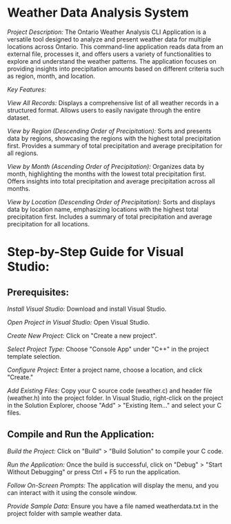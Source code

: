 # Weather Data Analysis System

*Project Description:*
The Ontario Weather Analysis CLI Application is a versatile tool designed to analyze and present weather data for multiple locations across Ontario. 
This command-line application reads data from an external file, processes it, and offers users a variety of functionalities to explore and understand the weather patterns. 
The application focuses on providing insights into precipitation amounts based on different criteria such as region, month, and location.

*Key Features:*

*View All Records:*
Displays a comprehensive list of all weather records in a structured format.
Allows users to easily navigate through the entire dataset.

*View by Region (Descending Order of Precipitation):*
Sorts and presents data by regions, showcasing the regions with the highest total precipitation first.
Provides a summary of total precipitation and average precipitation for all regions.

*View by Month (Ascending Order of Precipitation):*
Organizes data by month, highlighting the months with the lowest total precipitation first.
Offers insights into total precipitation and average precipitation across all months.

*View by Location (Descending Order of Precipitation):*
Sorts and displays data by location name, emphasizing locations with the highest total precipitation first.
Includes a summary of total precipitation and average precipitation for all locations.

# Step-by-Step Guide for Visual Studio:

## Prerequisites:

*Install Visual Studio:*
Download and install Visual Studio.

*Open Project in Visual Studio:*
Open Visual Studio.

*Create New Project:*
Click on "Create a new project".

*Select Project Type:*
Choose "Console App" under "C++" in the project template selection.

*Configure Project:*
Enter a project name, choose a location, and click "Create."

*Add Existing Files:*
Copy your C source code (weather.c) and header file (weather.h) into the project folder.
In Visual Studio, right-click on the project in the Solution Explorer, choose "Add" > "Existing Item..." and select your C files.

## Compile and Run the Application:

*Build the Project:*
Click on "Build" > "Build Solution" to compile your C code.

*Run the Application:*
Once the build is successful, click on "Debug" > "Start Without Debugging" or press Ctrl + F5 to run the application.

*Follow On-Screen Prompts:*
The application will display the menu, and you can interact with it using the console window.

*Provide Sample Data:*
Ensure you have a file named weatherdata.txt in the project folder with sample weather data.
